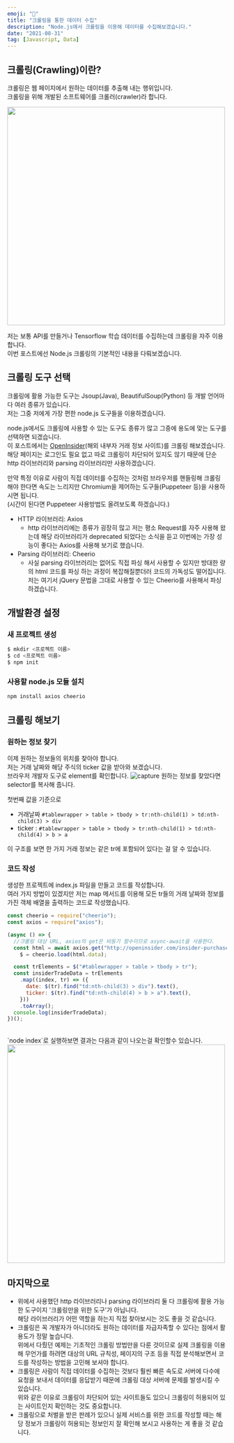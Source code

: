 ```yaml
---
emoji: "📢"
title: "크롤링을 통한 데이터 수집"
description: "Node.js에서 크롤링을 이용해 데이터를 수집해보겠습니다."
date: "2021-08-31"
tag: [Javascript, Data]
---
```


## 크롤링(Crawling)이란?

크롤링은 웹 페이지에서 원하는 데이터를 추출해 내는 행위입니다.
<br>크롤링을 위해 개발된 소프트웨어를 크롤러(crawler)라 합니다.

<img src="https://user-images.githubusercontent.com/71566740/131489009-db9d044d-b05e-4c6b-b322-7076d5d70cab.png" width="500px"/>

저는 보통 API를 만들거나 Tensorflow 학습 데이터를 수집하는데 크롤링을 자주 이용합니다.
<br>이번 포스트에선 Node.js 크롤링의 기본적인 내용을 다뤄보겠습니다.

## 크롤링 도구 선택

크롤링에 활용 가능한 도구는 Jsoup(Java), BeautifulSoup(Python) 등 개발 언어마다 여러 종류가 있습니다.
<br>저는 그중 저에게 가장 편한 node.js 도구들을 이용하겠습니다.

node.js에서도 크롤링에 사용할 수 있는 도구도 종류가 많고 그중에 용도에 맞는 도구를 선택하면 되겠습니다.
<br>이 포스트에서는 [OpenInsider](http://openinsider.com/insider-purchases-25k)(해외 내부자 거래 정보 사이트)를 크롤링 해보겠습니다.
<br>해당 페이지는 로그인도 필요 없고 따로 크롤링이 차단되어 있지도 않기 때문에 단순 http 라이브러리와 parsing 라이브러리만 사용하겠습니다.

만약 특정 이유로 사람이 직접 데이터를 수집하는 것처럼 브라우저를 핸들링해 크롤링 해야 한다면 속도는 느리지만 Chromium을 제어하는 도구들(Puppeteer 등)을 사용하시면 됩니다.
<br>(시간이 된다면 Puppeteer 사용방법도 올려보도록 하겠습니다.)

- HTTP 라이브러리: Axios
  - http 라이브러리에는 종류가 굉장히 많고 저는 평소 Request를 자주 사용해 왔는데 해당 라이브러리가 deprecated 되었다는 소식을 듣고 이번에는 가장 성능이 좋다는 Axios를 사용해 보기로 했습니다.
- Parsing 라이브러리: Cheerio
  - 사실 parsing 라이브러리는 없어도 직접 파싱 해서 사용할 수 있지만 방대한 량의 html 코드를 파싱 하는 과정이 복잡해질뿐더러 코드의 가독성도 떨어집니다.
    <br>저는 여기서 jQuery 문법을 그대로 사용할 수 있는 Cheerio를 사용해서 파싱 하겠습니다.

## 개발환경 설정

### 새 프로젝트 생성

```bash
$ mkdir <프로젝트 이름>
$ cd <프로젝트 이름>
$ npm init
```

### 사용할 node.js 모듈 설치

```bash
npm install axios cheerio
```

## 크롤링 해보기

### 원하는 정보 찾기

이제 원하는 정보들의 위치를 찾아야 합니다.
<br>저는 거래 날짜와 해당 주식의 ticker 값을 받아와 보겠습니다.
<br>브라우저 개발자 도구로 element를 확인합니다.
![capture](https://user-images.githubusercontent.com/71566740/131478329-82d599e6-56fa-44df-b80a-e609896315f8.png)
원하는 정보를 찾았다면 selector를 복사해 줍니다.

첫번째 값을 기준으로

- 거래날짜 `#tablewrapper > table > tbody > tr:nth-child(1) > td:nth-child(3) > div`
- ticker : `#tablewrapper > table > tbody > tr:nth-child(1) > td:nth-child(4) > b > a`

이 구조를 보면 한 가지 거래 정보는 같은 tr에 포함되어 있다는 걸 알 수 있습니다.

### 코드 작성

생성한 프로젝트에 index.js 파일을 만들고 코드를 작성합니다.
<br>여러 가지 방법이 있겠지만 저는 map 메서드를 이용해 모든 tr들의 거래 날짜와 정보를 가진 객체 배열을 출력하는 코드로 작성했습니다.

```javascript
const cheerio = require("cheerio");
const axios = require("axios");

(async () => {
  //크롤링 대상 URL, axios의 get은 비동기 함수이므로 async-await을 사용한다.
  const html = await axios.get("http://openinsider.com/insider-purchases-25k"),
    $ = cheerio.load(html.data);

  const trElements = $("#tablewrapper > table > tbody > tr");
  const insiderTradeData = trElements
    .map((index, tr) => ({
      date: $(tr).find("td:nth-child(3) > div").text(),
      ticker: $(tr).find("td:nth-child(4) > b > a").text(),
    }))
    .toArray();
  console.log(insiderTradeData);
})();
```

<br>
<div class="center">
  `node index`로 실행하보면 결과는 다음과 같이 나오는걸 확인할수 있습니다.
  <br>
  <img src="https://user-images.githubusercontent.com/71566740/131484221-8eaa2b8f-749e-46d9-8efe-486e4630e963.png" width="500px"/>
</div>

## 마지막으로

- 위에서 사용했던 http 라이브러리나 parsing 라이브러리 둘 다 크롤링에 활용 가능한 도구이지 '크롤링만을 위한 도구'가 아닙니다.
  <br>해당 라이브러리가 어떤 역할을 하는지 직접 찾아보시는 것도 좋을 것 같습니다.
- 크롤링은 꼭 개발자가 아니더라도 원하는 데이터를 자급자족할 수 있다는 점에서 활용도가 정말 높습니다.
  <br>위에서 다뤘던 예제는 기초적인 크롤링 방법만을 다룬 것이므로 실제 크롤링을 이용해 무언가를 하려면 대상의 URL 규칙성, 페이지의 구조 등을 직접 분석해보면서 코드를 작성하는 방법을 고민해 보셔야 합니다.
- 크롤링은 사람이 직접 데이터를 수집하는 것보다 훨씬 빠른 속도로 서버에 다수에 요청을 보내서 데이터를 응답받기 때문에 크롤링 대상 서버에 문제를 발생시킬 수 있습니다.
  <br> 위와 같은 이유로 크롤링이 차단되어 있는 사이트들도 있으니 크롤링이 허용되어 있는 사이트인지 확인하는 것도 중요합니다.
- 크롤링으로 처벌을 받은 판례가 있으니 실제 서비스를 위한 코드를 작성할 때는 해당 정보가 크롤링이 허용되는 정보인지 잘 확인해 보시고 사용하는 게 좋을 것 같습니다.
